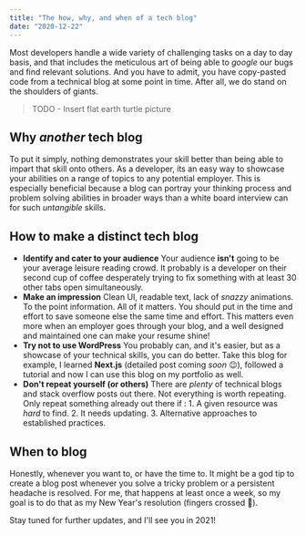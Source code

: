 ```yaml
---
title: "The how, why, and when of a tech blog"
date: "2020-12-22"
---
```


Most developers handle a wide variety of challenging tasks on a day to day basis, and that includes the meticulous art of being able to _google_ our bugs and find relevant solutions.
And you have to admit, you have copy-pasted code from a technical blog at some point in time. After all, we do stand on the shoulders of giants.

> TODO - Insert flat earth turtle picture

## Why _another_ tech blog

To put it simply, nothing demonstrates your skill better than being able to impart that skill onto others. As a developer, its an easy way to showcase your abilities on a range of topics to any potential employer. This is especially beneficial because a blog can portray your thinking process and problem solving abilities in broader ways than a white board interview can for such _untangible_ skills.

## How to make a distinct tech blog

- **Identify and cater to your audience**
  Your audience **isn't** going to be your average leisure reading crowd. It probably is a developer on their second cup of coffee desperately trying to fix something with at least 30 other tabs open simultaneously.
- **Make an impression**
  Clean UI, readable text, lack of _snazzy_ animations. To the point information. All of it matters. You should put in the time and effort to save someone else the same time and effort.
  This matters even more when an employer goes through your blog, and a well designed and maintained one can make your resume shine!
- **Try not to use WordPress**
  You probably can, and it's easier, but as a showcase of your technical skills, you can do better. Take this blog for example, I learned **Next.js** (detailed post coming _soon_ 😉), followed a tutorial and now I can use this blog on my portfolio as well.
- **Don't repeat yourself (or others)**
  There are _plenty_ of technical blogs and stack overflow posts out there. Not everything is worth repeating. Only repeat something already out there if : 1. A given resource was _hard_ to find. 2. It needs updating. 3. Alternative approaches to established practices.

## When to blog

Honestly, whenever you want to, or have the time to. It might be a god tip to create a blog post whenever you solve a tricky problem or a persistent headache is resolved. For me, that happens at least once a week, so my goal is to do that as my New Year's resolution (fingers crossed 🤞).

Stay tuned for further updates, and I'll see you in 2021!
